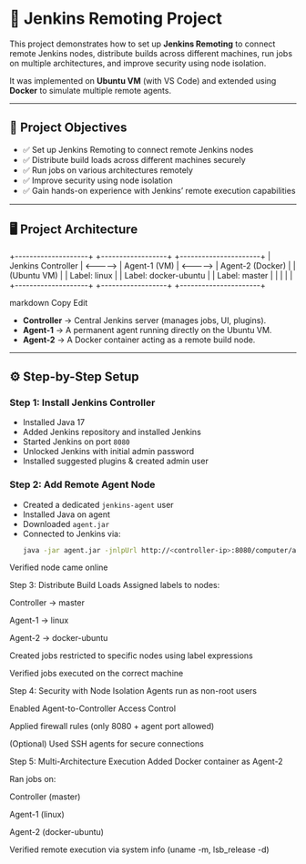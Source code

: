 # 🚀 Jenkins Remoting Project

This project demonstrates how to set up **Jenkins Remoting** to connect remote Jenkins nodes, distribute builds across different machines, run jobs on multiple architectures, and improve security using node isolation.  

It was implemented on **Ubuntu VM** (with VS Code) and extended using **Docker** to simulate multiple remote agents.

---

## 📌 Project Objectives
- ✅ Set up Jenkins Remoting to connect remote Jenkins nodes  
- ✅ Distribute build loads across different machines securely  
- ✅ Run jobs on various architectures remotely  
- ✅ Improve security using node isolation  
- ✅ Gain hands-on experience with Jenkins’ remote execution capabilities  

---

## 🖥️ Project Architecture

+--------------------+ +------------------+ +----------------------+
| Jenkins Controller | <-----> | Agent-1 (VM) | <-----> | Agent-2 (Docker) |
| (Ubuntu VM) | | Label: linux | | Label: docker-ubuntu |
| Label: master | | | | |
+--------------------+ +------------------+ +----------------------+

markdown
Copy
Edit

- **Controller** → Central Jenkins server (manages jobs, UI, plugins).  
- **Agent-1** → A permanent agent running directly on the Ubuntu VM.  
- **Agent-2** → A Docker container acting as a remote build node.  

---

## ⚙️ Step-by-Step Setup

### **Step 1: Install Jenkins Controller**
- Installed Java 17  
- Added Jenkins repository and installed Jenkins  
- Started Jenkins on port `8080`  
- Unlocked Jenkins with initial admin password  
- Installed suggested plugins & created admin user  

### **Step 2: Add Remote Agent Node**
- Created a dedicated `jenkins-agent` user  
- Installed Java on agent  
- Downloaded `agent.jar`  
- Connected to Jenkins via:
  ```bash
  java -jar agent.jar -jnlpUrl http://<controller-ip>:8080/computer/agent-1/jenkins-agent.jnlp -secret <secret-key> -workDir "/home/jenkins-agent"
Verified node came online

Step 3: Distribute Build Loads
Assigned labels to nodes:

Controller → master

Agent-1 → linux

Agent-2 → docker-ubuntu

Created jobs restricted to specific nodes using label expressions

Verified jobs executed on the correct machine

Step 4: Security with Node Isolation
Agents run as non-root users

Enabled Agent-to-Controller Access Control

Applied firewall rules (only 8080 + agent port allowed)

(Optional) Used SSH agents for secure connections

Step 5: Multi-Architecture Execution
Added Docker container as Agent-2

Ran jobs on:

Controller (master)

Agent-1 (linux)

Agent-2 (docker-ubuntu)

Verified remote execution via system info (uname -m, lsb_release -d)
